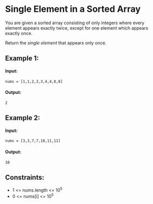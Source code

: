# Single Element in a Sorted Array
You are given a sorted array consisting of only integers where every element appears exactly twice, except for one element which appears exactly once.

Return the *single element* that appears only once.

 

## Example 1:

#### Input: 
`nums = [1,1,2,3,3,4,4,8,8]`

#### Output: 
`2`



## Example 2:

#### Input: 
`nums = [3,3,7,7,10,11,11]`

#### Output: 
`10`
 


## Constraints:
- 1 <= nums.length <= 10<sup>5</sup>
- 0 <= nums[i] <= 10<sup>5</sup>
